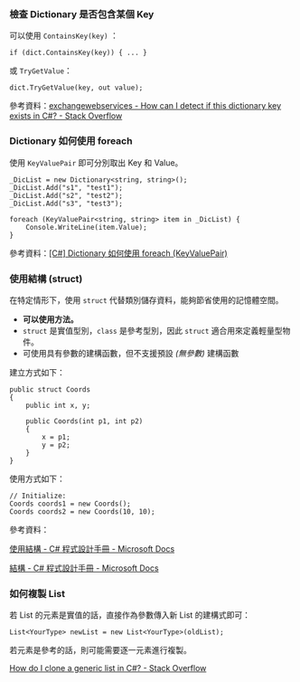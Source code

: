 ### 檢查 Dictionary 是否包含某個 Key

可以使用 `ContainsKey(key)` ：

```
if (dict.ContainsKey(key)) { ... }
```

或 `TryGetValue`：

```
dict.TryGetValue(key, out value);
```

參考資料：[exchangewebservices - How can I detect if this dictionary key exists in C#? - Stack Overflow](https://stackoverflow.com/questions/2829873/how-can-i-detect-if-this-dictionary-key-exists-in-c)

### Dictionary 如何使用 foreach

使用 `KeyValuePair` 即可分別取出 Key 和 Value。

```
_DicList = new Dictionary<string, string>();
_DicList.Add("s1", "test1");
_DicList.Add("s2", "test2");
_DicList.Add("s3", "test3");

foreach (KeyValuePair<string, string> item in _DicList) {
    Console.WriteLine(item.Value);
}
```

參考資料：[[C#] Dictionary 如何使用 foreach (KeyValuePair)](https://dotblogs.com.tw/atowngit/2010/07/30/blogseo-to-beat-a-dead-horse)

### 使用結構 (struct)

在特定情形下，使用 `struct` 代替類別儲存資料，能夠節省使用的記憶體空間。

- **可以使用方法。**
- `struct` 是實值型別，`class` 是參考型別，因此 `struct` 適合用來定義輕量型物件。
- 可使用具有參數的建構函數，但不支援預設 *(無參數)* 建構函數

建立方式如下：

```
public struct Coords
{
    public int x, y;

    public Coords(int p1, int p2)
    {
        x = p1;
        y = p2;
    }
}
```

使用方式如下：

```
// Initialize:   
Coords coords1 = new Coords();
Coords coords2 = new Coords(10, 10);
```

參考資料：

[使用結構 - C# 程式設計手冊 - Microsoft Docs](https://docs.microsoft.com/zh-tw/dotnet/csharp/programming-guide/classes-and-structs/using-structs)

[結構 - C# 程式設計手冊 - Microsoft Docs](https://docs.microsoft.com/zh-tw/dotnet/csharp/programming-guide/classes-and-structs/structs)

### 如何複製 List

若 List<Type> 的元素是實值的話，直接作為參數傳入新 List 的建構式即可：

```
List<YourType> newList = new List<YourType>(oldList);
```

若元素是參考的話，則可能需要逐一元素進行複製。

[How do I clone a generic list in C#? - Stack Overflow](https://stackoverflow.com/questions/222598/how-do-i-clone-a-generic-list-in-c)

